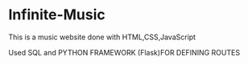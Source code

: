 # Infinite-Music
This is a music website done with HTML,CSS,JavaScript


Used SQL and PYTHON FRAMEWORK (Flask)FOR DEFINING ROUTES
